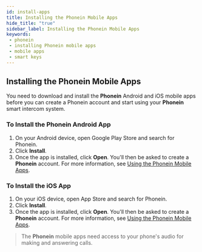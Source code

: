 ```yaml
---
id: install-apps
title: Installing the Phonein Mobile Apps
hide_title: "true"
sidebar_label: Installing the Phonein Mobile Apps
keywords: 
 - phonein
 - installing Phonein mobile apps
 - mobile apps
 - smart keys
---
```


## Installing the Phonein Mobile Apps

You need to download and install the **Phonein** Android and iOS mobile apps before you can create a Phonein account and start using your **Phonein** smart intercom system. 

### To Install the Phonein Android App
1. On your Android device, open Google Play Store and search for Phonein. 
1. Click **Install**.
1. Once the app is installed, click **Open**. You'll then be asked to create a **Phonein** account. For more information, see [Using the Phonein Mobile Apps](using-apps).

### To Install the iOS App
1. On your iOS device, open App Store and search for Phonein.
1. Click **Install**.
1. Once the app is installed, click **Open**. You'll then be asked to create a **Phonein** account. For more information, see [Using the Phonein Mobile Apps](using-apps).

> The **Phonein** mobile apps need access to your phone's audio for making and answering calls.
<!-- Here, you can include the information about accepting the permissions requests for the microphone, which is necessary as it is needed for to be able to speak to the guests, and the user's location, which we need to auto fill the wifi SSID and make wifi configuration a bit easier, but is not necessary. Whichever items are listed when you install the app. -->
